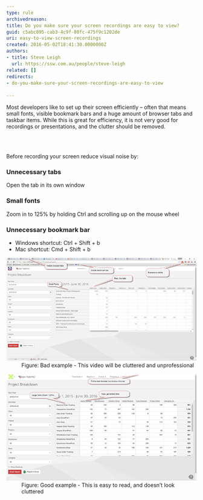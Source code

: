```yaml
---
type: rule
archivedreason: 
title: Do you make sure your screen recordings are easy to view?
guid: c5abc895-cab3-4c9f-80fc-475f9c1202de
uri: easy-to-view-screen-recordings
created: 2016-05-02T18:41:30.0000000Z
authors:
- title: Steve Leigh
  url: https://ssw.com.au/people/steve-leigh
related: []
redirects:
- do-you-make-sure-your-screen-recordings-are-easy-to-view

---
```



<p>Most developers like to set up their screen efficiently – often that means small fonts, visible bookmark bars and a huge amount of browser tabs and taskbar items.​ While this is great for efficiency, it is not very good for recordings or presentations, and the clutter should be removed.​​<br></p>
<br><excerpt class='endintro'></excerpt><br>
<p></p><p>Be​fore recording your screen reduce visual noise by:​</p><h3 class="ssw15-rteElement-H3">​Unnecessary tabs<br></h3><p class="ssw15-rteElement-P">Open t​he tab in its own window​<br></p><h3 class="ssw15-rteElement-H3">​Small fo​​nts​​<br></h3><p class="ssw15-rteElement-P">Z​oom in to 125% by holdi​ng Ctrl and scrolling up on the mouse wheel</p><h3 class="ssw15-rteElement-H3">Unnecessary bookmark​ bar<br></h3><ul><li>Windows shortcut: Ctrl + Shift + b<br></li><li>Mac shortcut: Cmd + Shift + b<br></li></ul><p></p><p></p><dl class="badImage"><dt><img src="screen-recording-bad.png" alt="screen-recording-bad.png" /></dt><dd>Figure: Bad example - This video will be cluttered and unprofessional​</dd></dl><dl class="goodImage"><dt><img src="screen-recording-good.png" alt="screen-recording-good.png" /></dt><dd>Figure: Good example - This is easy to read, and doesn’t look cluttered</dd></dl>


